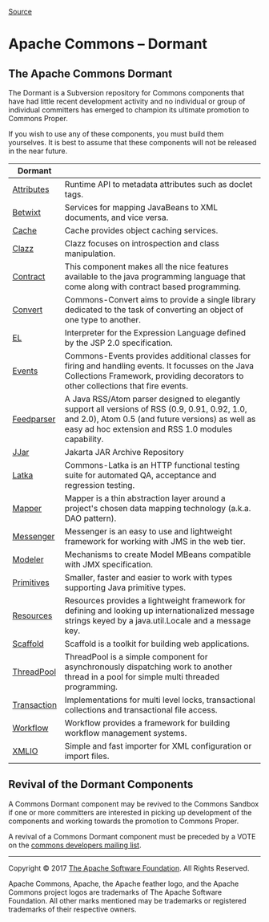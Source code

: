 
[Source](http://commons.apache.org/dormant.html "Permalink to Apache Commons – Dormant")

# Apache Commons – Dormant

## The Apache Commons Dormant

The Dormant is a Subversion repository for Commons components that have had little recent development activity and no individual or group of individual committers has emerged to champion its ultimate promotion to Commons Proper.

If you wish to use any of these components, you must build them yourselves. It is best to assume that these components will not be released in the near future.

|  Dormant |   |  
|  --- | ---  |  
|  [Attributes][58] |  Runtime API to metadata attributes such as doclet tags. |
|  [Betwixt][59] |  Services for mapping JavaBeans to XML documents, and vice versa. |  
|  [Cache][60] |  Cache provides object caching services. |  
|  [Clazz][61] |  Clazz focuses on introspection and class manipulation. |  
|  [Contract][62] |  This component makes all the nice features available to the java programming language that come along with contract based programming. |  
|  [Convert][63] |  Commons-Convert aims to provide a single library dedicated to the task of converting an object of one type to another. |  
|  [EL][64] |  Interpreter for the Expression Language defined by the JSP 2.0 specification. |  
|  [Events][65] |  Commons-Events provides additional classes for firing and handling events. It focusses on the Java Collections Framework, providing decorators to other collections that fire events. |  
|  [Feedparser][66] |  A Java RSS/Atom parser designed to elegantly support all versions of RSS (0.9, 0.91, 0.92, 1.0, and 2.0), Atom 0.5 (and future versions) as well as easy ad hoc extension and RSS 1.0 modules capability. |  
|  [JJar][67] |  Jakarta JAR Archive Repository |  
|  [Latka][68] |  Commons-Latka is an HTTP functional testing suite for automated QA, acceptance and regression testing. |  
|  [Mapper][69] |  Mapper is a thin abstraction layer around a project's chosen data mapping technology (a.k.a. DAO pattern). |  
|  [Messenger][70] |  Messenger is an easy to use and lightweight framework for working with JMS in the web tier. |  
|  [Modeler][71] |  Mechanisms to create Model MBeans compatible with JMX specification. |  
|  [Primitives][72] |  Smaller, faster and easier to work with types supporting Java primitive types. |  
|  [Resources][73] |  Resources provides a lightweight framework for defining and looking up internationalized message strings keyed by a java.util.Locale and a message key. |  
|  [Scaffold][74] |  Scaffold is a toolkit for building web applications. |  
|  [ThreadPool][75] |  ThreadPool is a simple component for asynchronously dispatching work to another thread in a pool for simple multi threaded programming. |  
|  [Transaction][76] |  Implementations for multi level locks, transactional collections and transactional file access. |  
|  [Workflow][77] |  Workflow provides a framework for building workflow management systems. |  
|  [XMLIO][78] |  Simple and fast importer for XML configuration or import files. |

## Revival of the Dormant Components

A Commons Dormant component may be revived to the Commons Sandbox if one or more committers are interested in picking up development of the components and working towards the promotion to Commons Proper.

A revival of a Commons Dormant component must be preceded by a VOTE on the [commons developers mailing list][79].

 -------

Copyright © 2017 [The Apache Software Foundation][80]. All Rights Reserved.

Apache Commons, Apache, the Apache feather logo, and the Apache Commons project logos are trademarks of The Apache Software Foundation. All other marks mentioned may be trademarks or registered trademarks of their respective owners.

[1]: http://commons.apache.org/images/commons-logo.png
[2]: http://commons.apache.org/ "Apache Commons logo"
[3]: http://commons.apache.org/
[4]: http://commons.apache.org/components.html "Components"
[5]: http://commons.apache.org/sandbox.html "Sandbox"
[6]: http://commons.apache.org/dormant.html "Dormant"
[7]: http://www.apachecon.com/ "ApacheCon"
[8]: http://www.apache.org "Apache"
[9]: http://commons.apache.org/index.html "Home"
[10]: http://www.apache.org/licenses/ "License"
[11]: http://commons.apache.org/mail-lists.html "Mailing Lists"
[12]: http://commons.apache.org/team-list.html "PMC"
[13]: http://commons.apache.org/dormant/commons-attributes/ "Attributes"
[14]: http://commons.apache.org/dormant/commons-betwixt/ "Betwixt"
[15]: http://commons.apache.org/dormant/cache/ "Cache"
[16]: http://commons.apache.org/dormant/clazz/ "Clazz"
[17]: http://commons.apache.org/dormant/contract/ "Contract"
[18]: http://commons.apache.org/dormant/convert/ "Convert"
[19]: http://commons.apache.org/el/ "EL"
[20]: http://commons.apache.org/dormant/events/ "Events"
[21]: http://commons.apache.org/dormant/feedparser/ "Feedparser"
[22]: http://commons.apache.org/dormant/jjar/ "JJar"
[23]: http://commons.apache.org/dormant/latka/ "Latka"
[24]: http://commons.apache.org/dormant/mapper/ "Mapper"
[25]: http://commons.apache.org/dormant/messenger/ "Messenger"
[26]: http://commons.apache.org/dormant/commons-modeler/ "Modeler"
[27]: http://commons.apache.org/dormant/commons-primitives/ "Primitives"
[28]: http://commons.apache.org/dormant/resources/ "Resources"
[29]: http://commons.apache.org/dormant/scaffold/ "Scaffold"
[30]: http://commons.apache.org/dormant/threadpool/ "ThreadPool"
[31]: http://commons.apache.org/transaction/ "Transaction"
[32]: http://commons.apache.org/dormant/workflow/ "Workflow"
[33]: http://commons.apache.org/dormant/xmlio/ "XMLIO"
[34]: http://commons.apache.org/downloads/index.html "Releases"
[35]: http://commons.apache.org/svninfo.html "General Information"
[36]: http://svn.apache.org/viewvc/commons/proper/ "Components"
[37]: http://svn.apache.org/viewvc/commons/sandbox/ "Sandbox"
[38]: http://svn.apache.org/viewvc/commons/dormant/ "Dormant"
[39]: http://commons.apache.org/security.html "Security"
[40]: http://commons.apache.org/volunteering.html "Volunteering"
[41]: http://commons.apache.org/patches.html "Contributing Patches"
[42]: http://commons.apache.org/building.html "Building Components"
[43]: http://commons.apache.org/commons-parent-pom.html "Commons Parent Pom"
[44]: http://commons.apache.org/build-plugin/index.html "Commons Build Plugin"
[45]: http://commons.apache.org/site-publish.html "Site Publication"
[46]: http://commons.apache.org/releases/index.html "Releasing Components"
[47]: http://wiki.apache.org/commons/FrontPage "Wiki"
[48]: http://www.apache.org/foundation/how-it-works.html "How the ASF works"
[49]: http://www.apache.org/foundation/getinvolved.html "Get Involved"
[50]: http://www.apache.org/dev/ "Developer Resources"
[51]: http://www.apache.org/foundation/policies/conduct.html "Code of Conduct"
[52]: http://www.apache.org/foundation/sponsorship.html "Sponsorship"
[53]: http://www.apache.org/foundation/thanks.html "Thanks"
[54]: http://www.apache.org/events/current-event-125x125.png
[55]: http://www.apache.org/events/current-event.html "ApacheCon"
[56]: http://maven.apache.org/images/logos/maven-feather.png
[57]: http://maven.apache.org/ "Maven"
[58]: http://commons.apache.org/dormant/commons-attributes/
[59]: http://commons.apache.org/dormant/commons-betwixt/
[60]: http://commons.apache.org/dormant/cache/
[61]: http://commons.apache.org/dormant/clazz/
[62]: http://commons.apache.org/dormant/contract/
[63]: http://commons.apache.org/dormant/convert/
[64]: http://commons.apache.org/dormant/commons-el/
[65]: http://commons.apache.org/dormant/events/
[66]: http://commons.apache.org/dormant/feedparser/
[67]: http://commons.apache.org/dormant/jjar/
[68]: http://commons.apache.org/dormant/latka/
[69]: http://commons.apache.org/dormant/mapper/
[70]: http://commons.apache.org/dormant/messenger/
[71]: http://commons.apache.org/dormant/commons-modeler/
[72]: http://commons.apache.org/dormant/commons-primitives/
[73]: http://commons.apache.org/dormant/resources/
[74]: http://commons.apache.org/dormant/scaffold/
[75]: http://commons.apache.org/dormant/threadpool/
[76]: http://commons.apache.org/proper/commons-transaction/
[77]: http://commons.apache.org/dormant/workflow/
[78]: http://commons.apache.org/dormant/xmlio/
[79]: http://commons.apache.org/mail-lists.html
[80]: https://www.apache.org/
